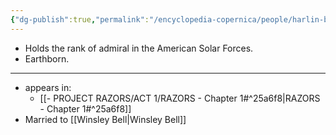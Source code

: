 ```yaml
---
{"dg-publish":true,"permalink":"/encyclopedia-copernica/people/harlin-bell/"}
---
```



* Holds the rank of admiral in the American Solar Forces.
* Earthborn.

---

- appears in:
	- [[- PROJECT RAZORS/ACT 1/RAZORS - Chapter 1#^25a6f8\|RAZORS - Chapter 1#^25a6f8]]
- Married to [[Winsley Bell\|Winsley Bell]]



